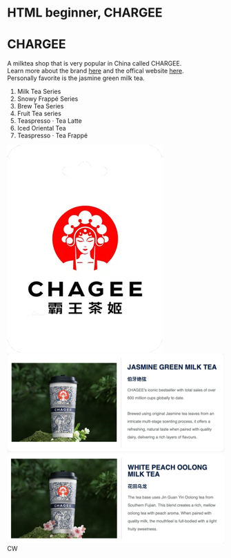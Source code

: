 # HTML beginner, CHARGEE

<html lang="en">
<head>
    <meta charset="UTF-8">
    <meta name="viewport" content="width=device-width, initial-scale=1.0">
    <!-- <title>My Favorite Milktea Shop</title> -->
</head>
<body>
    <main>
        <h1>CHARGEE</h1>
        <p>A milktea shop that is very popular in China called CHARGEE. <br>Learn more about the brand <a href="https://en.wikipedia.org/wiki/Chagee" target="_blank">here</a> and the offical website <a href="https://chagee.com.my/" target="_blank">here</a>.</br> Personally favorite is the jasmine green milk tea. </p>
        <ol>
            <li>Milk Tea Series</li>
            <li>Snowy Frappé Series</li>
            <li>Brew Tea Series</li>
            <li>Fruit Tea series</li>
            <li>Teaspresso · Tea Latte</li>
            <li>Iced Oriental Tea</li>
            <li>Teaspresso · Tea Frappé</li>
        </ol>
        <img src="ChageeLogo.webp" alt="ChageeLogo" style="max-width: 100%; height: auto;">
        <img src="C1.png" alt="JASMINE GREEN MILK TEA" style="max-width: 100%; height: auto;">
        <img src="C2.png" alt="WHITE PEACH OOLONG MILK TEA" style="max-width: 100%; height: auto;">
    </main>
    <footer>CW</footer>
</body>
</html>
